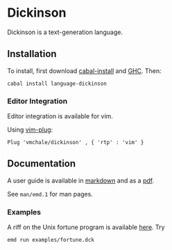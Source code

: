 # Dickinson

Dickinson is a text-generation language.

## Installation

To install, first download [cabal-install](https://www.haskell.org/cabal/) and
[GHC](https://www.haskell.org/ghc/download.html). Then:

```
cabal install language-dickinson
```

### Editor Integration

Editor integration is available for vim.

Using [vim-plug](https://github.com/junegunn/vim-plug):

```vimscript
Plug 'vmchale/dickinson' , { 'rtp' : 'vim' }
```

## Documentation

A user guide is available in
[markdown](https://github.com/vmchale/dickinson/blob/master/doc/user-guide.md)
and as
a [pdf](https://github.com/vmchale/dickinson/blob/master/doc/user-guide.pdf).

See `man/emd.1` for man pages.

### Examples

A riff on the Unix fortune program is available
[here](https://github.com/vmchale/dickinson/blob/master/examples/fortune.dck).
Try

```
emd run examples/fortune.dck
```
